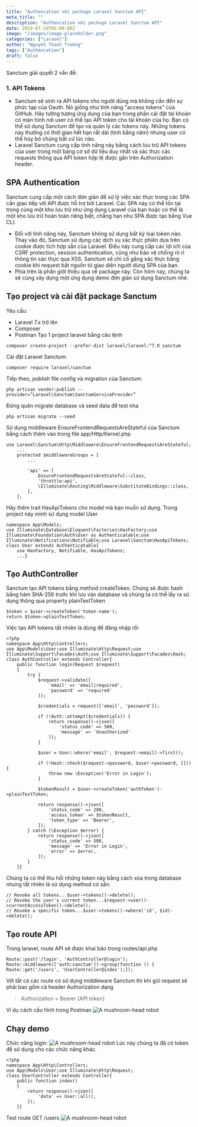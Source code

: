 ```yaml
---
title: "Authencation với package Laravel Sanctum API"
meta_title: ""
description: "Authencation với package Laravel Sanctum API"
date: 2024-07-29T05:00:00Z
image: "/images/image-placeholder.png"
categories: ["Laravel"]
author: "Nguyễn Thanh Trường"
tags: ["Authencation"]
draft: false
---
```


Sanctum giải quyết 2 vấn đề:

### 1. API Tokens

- Sanctum sẽ sinh ra API tokens cho người dùng mà không cần đến sự phức tạp của Oauth. Nó giống như tính năng "access tokens" của GitHub. Hãy tưởng tượng ứng dụng của bạn trong phần cài đặt tài khoản có màn hình nơi user có thể tạo API token cho tài khoản của họ. Bạn có thể sử dụng Sanctum để tạo và quản lý các tokens này. Những tokens này thường có thời gian hết hạn rất dài (tính bằng năm) nhưng user có thể hủy bỏ chúng bất cứ lúc nào.
- Laravel Sanctum cung cấp tính năng này bằng cách lưu trữ API tokens của user trong một bảng cơ sở dữ liệu duy nhất và xác thực các requests thông qua API token hợp lệ được gắn trên Authorization header.

## SPA Authentication

Sanctum cung cấp một cách đơn giản để xử lý việc xác thực trong các SPA cần giao tiếp với API được hỗ trợ bởi Laravel. Các SPA này có thể tồn tại trong cùng một kho lưu trữ như ứng dụng Laravel của bạn hoặc có thể là một kho lưu trữ hoàn toàn riêng biệt, chẳng hạn như SPA được tạo bằng Vue CLI.

- Đối với tính năng này, Sanctum không sử dụng bất kỳ loại token nào. Thay vào đó, Sanctum sử dụng các dịch vụ xác thực phiên dựa trên cookie được tích hợp sẵn của Laravel. Điều này cung cấp các lợi ích của CSRF protection, session authentication, cũng như bảo vệ chống rò rỉ thông tin xác thực qua XSS. Sanctum sẽ chỉ cố gắng xác thực bằng cookie khi request bắt nguồn từ giao diện người dùng SPA của bạn.
- Phía trên là phần giới thiệu qua về package này. Còn hôm nay, chúng ta sẽ cùng xây dựng một ứng dụng demo đơn giản sử dụng Sanctum nhé.

## Tạo project và cài đặt package Sanctum

Yêu cầu:

- Laravel 7.x trở lên
- Composer
- Postman
  Tạo 1 project laravel bằng câu lệnh

```
composer create-project --prefer-dist laravel/laravel:^7.0 sanctum
```

Cài đặt Laravel Sanctum:

```
composer require laravel/sanctum
```

Tiếp theo, publish file config và migration của Sanctum:

```
php artisan vendor:publish --provider=”Laravel\Sanctum\SanctumServiceProvider”
```

Đừng quên migrate database và seed data để test nha

```
php artisan migrate --seed
```

Sử dụng middleware EnsureFrontendRequestsAreStateful của Sanctum bằng cách thêm vào trong file app/Http/Kernel.php

```
use Laravel\Sanctum\Http\Middleware\EnsureFrontendRequestsAreStateful;
    ...
    protected $middlewareGroups = [
        ...

        'api' => [
            EnsureFrontendRequestsAreStateful::class,
            'throttle:api',
            \Illuminate\Routing\Middleware\SubstituteBindings::class,
        ],
    ];

```

Hãy thêm trait HasApiTokens cho model mà bạn muốn sử dụng. Trong project này mình sử dụng model User

```
namespace App\Models;
use Illuminate\Database\Eloquent\Factories\HasFactory;use Illuminate\Foundation\Auth\User as Authenticatable;use Illuminate\Notifications\Notifiable;use Laravel\Sanctum\HasApiTokens;
class User extends Authenticatable{
    use HasFactory, Notifiable, HasApiTokens;
    ...}
```

## Tạo AuthController

Sanctum tạo API tokens bằng method createToken. Chúng sẽ được hash bằng hàm SHA-256 trước khi lưu vào database và chúng ta có thể lấy ra sử dụng thông qua property plainTextToken

```
$token = $user->createToken('token-name');
return $token->plainTextToken;
```

Việc tạo API tokens tất nhiên là dùng để đăng nhập rồi

```
<?php
namespace App\Http\Controllers;
use App\Models\User;use Illuminate\Http\Request;use Illuminate\Support\Facades\Auth;use Illuminate\Support\Facades\Hash;
class AuthController extends Controller{
    public function login(Request $request)
    {
        try {
            $request->validate([
                'email' => 'email|required',
                'password' => 'required'
            ]);

            $credentials = request(['email', 'password']);

            if (!Auth::attempt($credentials)) {
                return response()->json([
                    'status_code' => 500,
                    'message' => 'Unauthorized'
                ]);
            }

            $user = User::where('email', $request->email)->first();

            if (!Hash::check($request->password, $user->password, [])) {
                throw new \Exception('Error in Login');
            }

            $tokenResult = $user->createToken('authToken')->plainTextToken;

            return response()->json([
                'status_code' => 200,
                'access_token' => $tokenResult,
                'token_type' => 'Bearer',
            ]);
        } catch (\Exception $error) {
            return response()->json([
                'status_code' => 500,
                'message' => 'Error in Login',
                'error' => $error,
            ]);
        }
    }}
```

Chúng ta có thể thu hồi những token này bằng cách xóa trong database nhưng tất nhiên là sử dụng method có sẵn:

```
// Revoke all tokens...$user->tokens()->delete();
// Revoke the user's current token...$request->user()->currentAccessToken()->delete();
// Revoke a specific token...$user->tokens()->where('id', $id)->delete();
```

## Tạo route API

Trong laravel, route API sẽ được khai báo trong routes/api.php

```
Route::post('/login', 'AuthController@login');
Route::middleware(['auth:sanctum'])->group(function () {
Route::get('/users', 'UserController@index');});
```

Với tất cả các route có sử dụng middleware Sanctum thì khi gửi request sẽ phải bao gồm cả header Authorization dạng

> Authorization = Bearer [API token]

Ví dụ cách cấu hình trong Postman
![A mushroom-head robot](/images/truongb1.png "Website đầu tiên")

## Chạy demo

Chức năng login:
![A mushroom-head robot](/images/truongb2.png "Website đầu tiên")
Lúc này chúng ta đã có token để sử dụng cho các chức năng khác.

```
<?php
namespace App\Http\Controllers;
use App\Models\User;use Illuminate\Http\Request;
class UserController extends Controller{
    public function index()
    {
        return response()->json([
            'data' => User::all(),
        ]);
    }}
```

Test route GET /users
![A mushroom-head robot](/images/truongb3.png "Website đầu tiên")
